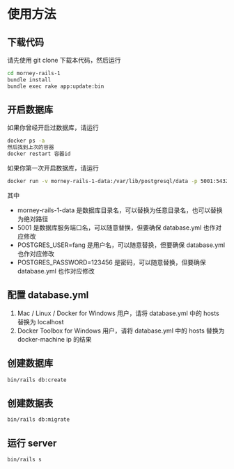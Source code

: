 # 使用方法

## 下载代码

请先使用 git clone 下载本代码，然后运行

```bash
cd morney-rails-1
bundle install
bundle exec rake app:update:bin
```

## 开启数据库

如果你曾经开启过数据库，请运行

```bash
docker ps -a 
然后找到上次的容器
docker restart 容器id
```

如果你第一次开启数据库，请运行

```bash 
docker run -v morney-rails-1-data:/var/lib/postgresql/data -p 5001:5432 -e POSTGRES_USER=fang -e POSTGRES_PASSWORD=123456  -d postgres:12.2
```
其中 

* morney-rails-1-data 是数据库目录名，可以替换为任意目录名，也可以替换为绝对路径
* 5001 是数据库服务端口名，可以随意替换，但要确保 database.yml 也作对应修改
* POSTGRES_USER=fang 是用户名，可以随意替换，但要确保 database.yml 也作对应修改
* POSTGRES_PASSWORD=123456 是密码，可以随意替换，但要确保 database.yml 也作对应修改

## 配置 database.yml

1. Mac / Linux / Docker for Windows 用户，请将 database.yml 中的 hosts 替换为 localhost 
2. Docker Toolbox for Windows 用户，请将 database.yml 中的 hosts 替换为 docker-machine ip 的结果

## 创建数据库

```bash
bin/rails db:create
```

## 创建数据表

```bash
bin/rails db:migrate
```

## 运行 server

```bash
bin/rails s
```

